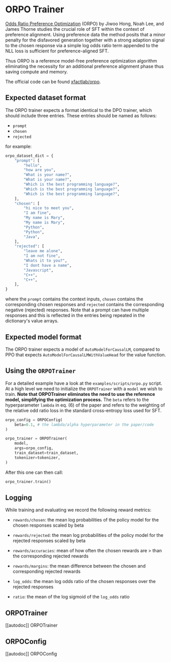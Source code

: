 # ORPO Trainer

[Odds Ratio Preference Optimization](https://arxiv.org/abs/2403.07691) (ORPO) by Jiwoo Hong, Noah Lee, and James Thorne studies the crucial role of SFT within the context of preference alignment. Using preference data the method posits that a minor penalty for the disfavored generation together with a strong adaption signal to the chosen response via a simple log odds ratio term appended to the NLL loss is sufficient for preference-aligned SFT.

Thus ORPO is a reference model-free preference optimization algorithm eliminating the necessity for an additional preference alignment phase thus saving compute and memory.

The official code can be found [xfactlab/orpo](https://github.com/xfactlab/orpo).

## Expected dataset format

The ORPO trainer expects a format identical to the DPO trainer, which should include three entries. These entries should be named as follows:

- `prompt`
- `chosen`
- `rejected`

for example:

```py
orpo_dataset_dict = {
    "prompt": [
        "hello",
        "how are you",
        "What is your name?",
        "What is your name?",
        "Which is the best programming language?",
        "Which is the best programming language?",
        "Which is the best programming language?",
    ],
    "chosen": [
        "hi nice to meet you",
        "I am fine",
        "My name is Mary",
        "My name is Mary",
        "Python",
        "Python",
        "Java",
    ],
    "rejected": [
        "leave me alone",
        "I am not fine",
        "Whats it to you?",
        "I dont have a name",
        "Javascript",
        "C++",
        "C++",
    ],
}
```
where the `prompt` contains the context inputs, `chosen` contains the corresponding chosen responses and `rejected` contains the corresponding negative (rejected) responses. Note that a prompt can have multiple responses and this is reflected in the entries being repeated in the dictionary's value arrays.

## Expected model format
The ORPO trainer expects a model of `AutoModelForCausalLM`, compared to PPO that expects `AutoModelForCausalLMWithValueHead` for the value function.

## Using the `ORPOTrainer`
For a detailed example have a look at the `examples/scripts/orpo.py` script. At a high level we need to initialize the `ORPOTrainer` with a `model` we wish to train. **Note that ORPOTrainer eliminates the need to use the reference model, simplifying the optimization process.** The `beta` refers to the hyperparameter `lambda` in eq. (6) of the paper and refers to the weighting of the relative odd ratio loss in the standard cross-entropy loss used for SFT.

```py
orpo_config = ORPOConfig(
    beta=0.1, # the lambda/alpha hyperparameter in the paper/code
)

orpo_trainer = ORPOTrainer(
    model,
    args=orpo_config,
    train_dataset=train_dataset,
    tokenizer=tokenizer,
)
```
After this one can then call:

```py
orpo_trainer.train()
```

## Logging

While training and evaluating we record the following reward metrics:

* `rewards/chosen`: the mean log probabilities of the policy model for the chosen responses scaled by beta
* `rewards/rejected`: the mean log probabilities of the policy model for the rejected responses scaled by beta
* `rewards/accuracies`: mean of how often the chosen rewards are > than the corresponding rejected rewards
* `rewards/margins`: the mean difference between the chosen and corresponding rejected rewards

* `log_odds`: the mean log odds ratio of the chosen responses over the rejected responses

* `ratio`: the mean of the log sigmoid of the `log_odds` ratio

## ORPOTrainer

[[autodoc]] ORPOTrainer


## ORPOConfig

[[autodoc]] ORPOConfig
